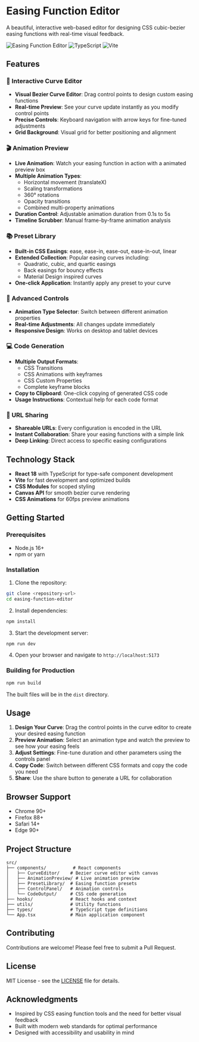 # Easing Function Editor

A beautiful, interactive web-based editor for designing CSS cubic-bezier easing functions with real-time visual feedback.

![Easing Function Editor](https://img.shields.io/badge/React-18.2.0-blue) ![TypeScript](https://img.shields.io/badge/TypeScript-5.2.2-blue) ![Vite](https://img.shields.io/badge/Vite-5.2.0-purple)

## Features

### 🎯 Interactive Curve Editor
- **Visual Bezier Curve Editor**: Drag control points to design custom easing functions
- **Real-time Preview**: See your curve update instantly as you modify control points
- **Precise Controls**: Keyboard navigation with arrow keys for fine-tuned adjustments
- **Grid Background**: Visual grid for better positioning and alignment

### 🎬 Animation Preview
- **Live Animation**: Watch your easing function in action with a animated preview box
- **Multiple Animation Types**:
  - Horizontal movement (translateX)
  - Scaling transformations
  - 360° rotations
  - Opacity transitions
  - Combined multi-property animations
- **Duration Control**: Adjustable animation duration from 0.1s to 5s
- **Timeline Scrubber**: Manual frame-by-frame animation analysis

### 📚 Preset Library
- **Built-in CSS Easings**: ease, ease-in, ease-out, ease-in-out, linear
- **Extended Collection**: Popular easing curves including:
  - Quadratic, cubic, and quartic easings
  - Back easings for bouncy effects
  - Material Design inspired curves
- **One-click Application**: Instantly apply any preset to your curve

### 🔧 Advanced Controls
- **Animation Type Selector**: Switch between different animation properties
- **Real-time Adjustments**: All changes update immediately
- **Responsive Design**: Works on desktop and tablet devices

### 💻 Code Generation
- **Multiple Output Formats**:
  - CSS Transitions
  - CSS Animations with keyframes
  - CSS Custom Properties
  - Complete keyframe blocks
- **Copy to Clipboard**: One-click copying of generated CSS code
- **Usage Instructions**: Contextual help for each code format

### 🔗 URL Sharing
- **Shareable URLs**: Every configuration is encoded in the URL
- **Instant Collaboration**: Share your easing functions with a simple link
- **Deep Linking**: Direct access to specific easing configurations

## Technology Stack

- **React 18** with TypeScript for type-safe component development
- **Vite** for fast development and optimized builds
- **CSS Modules** for scoped styling
- **Canvas API** for smooth bezier curve rendering
- **CSS Animations** for 60fps preview animations

## Getting Started

### Prerequisites
- Node.js 16+ 
- npm or yarn

### Installation

1. Clone the repository:
```bash
git clone <repository-url>
cd easing-function-editor
```

2. Install dependencies:
```bash
npm install
```

3. Start the development server:
```bash
npm run dev
```

4. Open your browser and navigate to `http://localhost:5173`

### Building for Production

```bash
npm run build
```

The built files will be in the `dist` directory.

## Usage

1. **Design Your Curve**: Drag the control points in the curve editor to create your desired easing function
2. **Preview Animation**: Select an animation type and watch the preview to see how your easing feels
3. **Adjust Settings**: Fine-tune duration and other parameters using the controls panel
4. **Copy Code**: Switch between different CSS formats and copy the code you need
5. **Share**: Use the share button to generate a URL for collaboration

## Browser Support

- Chrome 90+
- Firefox 88+ 
- Safari 14+
- Edge 90+

## Project Structure

```
src/
├── components/          # React components
│   ├── CurveEditor/    # Bezier curve editor with canvas
│   ├── AnimationPreview/ # Live animation preview
│   ├── PresetLibrary/  # Easing function presets
│   ├── ControlPanel/   # Animation controls
│   └── CodeOutput/     # CSS code generation
├── hooks/              # React hooks and context
├── utils/              # Utility functions
├── types/              # TypeScript type definitions
└── App.tsx             # Main application component
```

## Contributing

Contributions are welcome! Please feel free to submit a Pull Request.

## License

MIT License - see the [LICENSE](LICENSE) file for details.

## Acknowledgments

- Inspired by CSS easing function tools and the need for better visual feedback
- Built with modern web standards for optimal performance
- Designed with accessibility and usability in mind 